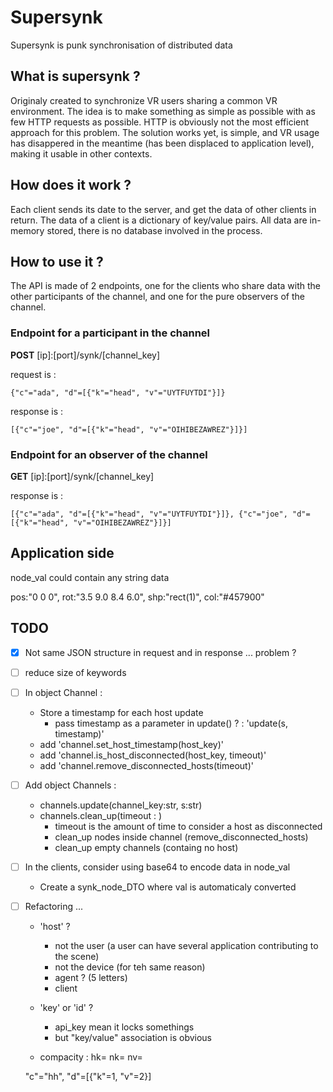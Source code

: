 # Supersynk

Supersynk is punk synchronisation of distributed data

## What is supersynk ?

Originaly created to synchronize VR users sharing a common VR environment.
The idea is to make something as simple as possible with as few HTTP requests as possible.
HTTP is obviously not the most efficient approach for this problem. 
The solution works yet, is simple, and VR usage has disappered in the meantime 
(has been displaced to application level), making it usable in other contexts.

## How does it work ?

Each client sends its date to the server, and get the data of other clients in return.
The data of a client is a dictionary of key/value pairs.
All data are in-memory stored, there is no database involved in the process.

## How to use it ?

The API is made of 2 endpoints, one for the clients who share data with the other participants of the channel, and one for  the pure observers of the channel.

### Endpoint for a participant in the channel

**POST** [ip]:[port]/synk/[channel_key]

request is :
```
{"c"="ada", "d"=[{"k"="head", "v"="UYTFUYTDI"}]}
```
response is :
```
[{"c"="joe", "d"=[{"k"="head", "v"="OIHIBEZAWREZ"}]}]
```

### Endpoint for an observer of the channel

**GET** [ip]:[port]/synk/[channel_key]

response is :
```
[{"c"="ada", "d"=[{"k"="head", "v"="UYTFUYTDI"}]}, {"c"="joe", "d"=[{"k"="head", "v"="OIHIBEZAWREZ"}]}]
```

## Application side

node_val could contain any string data

pos:"0 0 0", rot:"3.5 9.0 8.4 6.0", shp:"rect(1)", col:"#457900"

## TODO

* [x] Not same JSON structure in request and in response ... problem ?

* [ ] reduce size of keywords

* [ ] In object Channel :
    * Store a timestamp for each host update
        * pass timestamp as a parameter in update() ? : 'update(s, timestamp)'
    * add 'channel.set_host_timestamp(host_key)'
    * add 'channel.is_host_disconnected(host_key, timeout)'
    * add 'channel.remove_disconnected_hosts(timeout)'

* [ ] Add object Channels :
    * channels.update(channel_key:str, s:str)
    * channels.clean_up(timeout : )
        * timeout is the amount of time to consider a host as disconnected
        * clean_up nodes inside channel (remove_disconnected_hosts)
        * clean_up empty channels (containg no host)

* [ ] In the clients, consider using base64 to encode data in node_val
    * Create a synk_node_DTO where val is automaticaly converted

* [ ] Refactoring ...
  * 'host' ? 
      * not the user (a user can have several application contributing to the scene)
      * not the device (for teh same reason)
      * agent ? (5 letters)
      * client
  * 'key' or 'id' ?
      * api_key mean it locks somethings
      * but "key/value" association is obvious

  * compacity : hk= nk= nv=

  "c"="hh", "d"=[{"k"=1, "v"=2}]